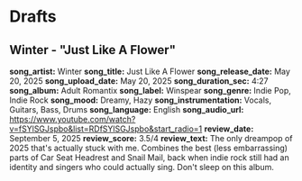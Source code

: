 # Drafts

<!-- 
METADATA STRUCTURE GUIDE
========================

SONG METADATA (song_* fields):
- song_artist: Artist/band name
- song_title: Song title
- song_release_date: When song was released (Python converts to YYYY-MM-DD)
- song_upload_date: When uploaded to platform (Python converts to YYYY-MM-DD)
- song_duration_sec: Duration in MM:SS format (Python converts to seconds)
- song_album: Album name (or "Single" if standalone)
- song_label: Record label or releasing entity
- song_genre: Musical genre(s) - can include multiple separated by commas
- song_mood: Emotional tone/atmosphere - can include multiple separated by commas
- song_instrumentation: Primary instruments used - can include multiple separated by commas
- song_language: Song language or N/A for instrumentals
- song_audio_url: YouTube/Bandcamp/etc. link

REVIEW METADATA (review_* fields):
- review_date: When review was written and published (Python converts to YYYY-MM-DD)
- review_score: Rating out of 4 (Python converts to decimal)
- review_text: Your review description

AUTOMATIC FIELDS:
- review_id: Auto-generated unique identifier
-->

## Winter - "Just Like A Flower"
**song_artist:** Winter
**song_title:** Just Like A Flower
**song_release_date:** May 20, 2025
**song_upload_date:** May 20, 2025
**song_duration_sec:** 4:27
**song_album:** Adult Romantix
**song_label:** Winspear
**song_genre:** Indie Pop, Indie Rock
**song_mood:** Dreamy, Hazy
**song_instrumentation:** Vocals, Guitars, Bass, Drums
**song_language:** English
**song_audio_url:** https://www.youtube.com/watch?v=fSYlSGJspbo&list=RDfSYlSGJspbo&start_radio=1
**review_date:** September 5, 2025
**review_score:** 3.5/4
**review_text:** The only dreampop of 2025 that's actually stuck with me. Combines the best (less embarrassing) parts of Car Seat Headrest and Snail Mail, back when indie rock still had an identity and singers who could actually sing. Don't sleep on this album.
